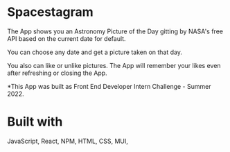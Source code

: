 # Spacestagram
The App shows you an Astronomy Picture of the Day gitting by NASA's free API based on the current date for default. 

You can choose any date and get a picture taken on that day. 

You also can like or unlike pictures. The App will remember your likes even after refreshing or closing the App. 

*This App was built as Front End Developer Intern Challenge - Summer 2022.

# Built with
JavaScript, React, NPM, HTML, CSS, MUI,
